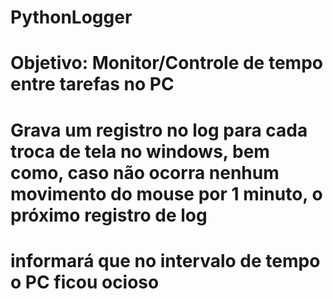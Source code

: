 # PythonLogger
# Objetivo: Monitor/Controle de tempo entre tarefas no PC
# Grava um registro no log para cada troca de tela no windows, bem como, caso não ocorra nenhum movimento do mouse por 1 minuto, o próximo registro de log
# informará que no intervalo de tempo o PC ficou ocioso
